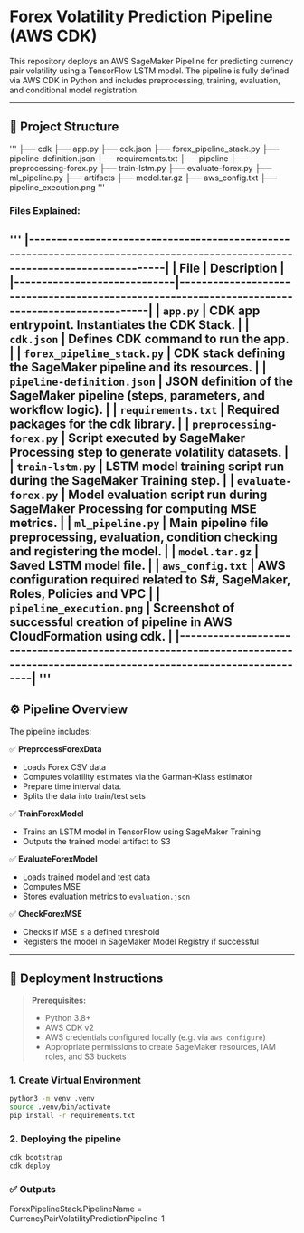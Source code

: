# Forex Volatility Prediction Pipeline (AWS CDK)

This repository deploys an AWS SageMaker Pipeline for predicting currency pair volatility using a TensorFlow LSTM model. The pipeline is fully defined via AWS CDK in Python and includes preprocessing, training, evaluation, and conditional model registration.

---

## 📂 Project Structure
'''
├── cdk
	├── app.py
	├── cdk.json
	├── forex_pipeline_stack.py
	├── pipeline-definition.json
	├── requirements.txt
├── pipeline
	├── preprocessing-forex.py
	├── train-lstm.py
	├── evaluate-forex.py
	├── ml_pipeline.py
├── artifacts
	├── model.tar.gz
	├── aws_config.txt
	├── pipeline_execution.png
'''
### Files Explained:
'''
|------------------------------------------------------------------------------------------------------------------------------|
| File                        | Description                                                                                    |
|-----------------------------|------------------------------------------------------------------------------------------------|
| `app.py`                    | CDK app entrypoint. Instantiates the CDK Stack.                                                |
| `cdk.json`                  | Defines CDK command to run the app.                                                            |
| `forex_pipeline_stack.py`   | CDK stack defining the SageMaker pipeline and its resources.                                   |
| `pipeline-definition.json`  | JSON definition of the SageMaker pipeline (steps, parameters, and workflow logic).             |
| `requirements.txt`  	      | Required packages for the cdk library.							       |
| `preprocessing-forex.py`    | Script executed by SageMaker Processing step to generate volatility datasets.                  |
| `train-lstm.py`             | LSTM model training script run during the SageMaker Training step.                             |
| `evaluate-forex.py`         | Model evaluation script run during SageMaker Processing for computing MSE metrics.             |
| `ml_pipeline.py`            | Main pipeline file  preprocessing, evaluation, condition checking and registering the model.   |
| `model.tar.gz`              | Saved LSTM model file.								               |
| `aws_config.txt`            | AWS configuration required related to S#, SageMaker, Roles, Policies and VPC	               |
| `pipeline_execution.png`    | Screenshot of successful creation of pipeline in AWS CloudFormation using cdk.               |
|------------------------------------------------------------------------------------------------------------------------------|
'''
---

## ⚙️ Pipeline Overview

The pipeline includes:

✅ **PreprocessForexData**  
- Loads Forex CSV data  
- Computes volatility estimates via the Garman-Klass estimator
- Prepare time interval data.
- Splits the data into train/test sets

✅ **TrainForexModel**  
- Trains an LSTM model in TensorFlow using SageMaker Training  
- Outputs the trained model artifact to S3

✅ **EvaluateForexModel**  
- Loads trained model and test data  
- Computes MSE  
- Stores evaluation metrics to `evaluation.json`

✅ **CheckForexMSE**  
- Checks if MSE ≤ a defined threshold  
- Registers the model in SageMaker Model Registry if successful

---

## 🚀 Deployment Instructions

> **Prerequisites:**
> - Python 3.8+  
> - AWS CDK v2  
> - AWS credentials configured locally (e.g. via `aws configure`)  
> - Appropriate permissions to create SageMaker resources, IAM roles, and S3 buckets

### 1. Create Virtual Environment

```bash
python3 -m venv .venv
source .venv/bin/activate
pip install -r requirements.txt
```

### 2. Deploying the pipeline

```bash
cdk bootstrap
cdk deploy
```

### ✅ Outputs
ForexPipelineStack.PipelineName = CurrencyPairVolatilityPredictionPipeline-1

